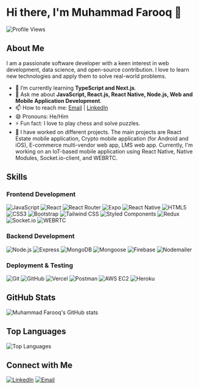 # Hi there, I'm Muhammad Farooq 👋

![Profile Views](https://komarev.com/ghpvc/?username=MuhammadFarooq47&color=brightgreen)

## About Me

I am a passionate software developer with a keen interest in web development, data science, and open-source contribution. I love to learn new technologies and apply them to solve real-world problems.

- 🌱 I’m currently learning **TypeScript and Next.js**.
- 💬 Ask me about **JavaScript, React.js, React Native, Node.js, Web and Mobile Application Development**.
- 📫 How to reach me: [Email](mailto:m.farooq.h7@gmail.com) | [LinkedIn](https://www.linkedin.com/in/muhammad-farooq-a4a916214/)
- 😄 Pronouns: He/Him
- ⚡ Fun fact: I love to play chess and solve puzzles.
- 📱 I have worked on different projects. The main projects are React Estate mobile application, Crypto mobile application (for Android and iOS), E-commerce multi-vendor web app, LMS web app. Currently, I'm working on an IoT-based mobile application using React Native, Native Modules, Socket.io-client, and WEBRTC.

## Skills

### Frontend Development

![JavaScript](https://img.shields.io/badge/JavaScript-F7DF1E?style=for-the-badge&logo=javascript&logoColor=black)
![React](https://img.shields.io/badge/React-61DAFB?style=for-the-badge&logo=react&logoColor=black)
![React Router](https://img.shields.io/badge/React%20Router-CA4245?style=for-the-badge&logo=react-router&logoColor=white)
![Expo](https://img.shields.io/badge/Expo-000020?style=for-the-badge&logo=expo&logoColor=white)
![React Native](https://img.shields.io/badge/React%20Native-20232A?style=for-the-badge&logo=react&logoColor=61DAFB)
![HTML5](https://img.shields.io/badge/HTML5-E34F26?style=for-the-badge&logo=html5&logoColor=white)
![CSS3](https://img.shields.io/badge/CSS3-1572B6?style=for-the-badge&logo=css3&logoColor=white)
![Bootstrap](https://img.shields.io/badge/Bootstrap-563D7C?style=for-the-badge&logo=bootstrap&logoColor=white)
![Tailwind CSS](https://img.shields.io/badge/Tailwind%20CSS-38B2AC?style=for-the-badge&logo=tailwind-css&logoColor=white)
![Styled Components](https://img.shields.io/badge/Styled%20Components-DB7093?style=for-the-badge&logo=styled-components&logoColor=white)
![Redux](https://img.shields.io/badge/Redux-764ABC?style=for-the-badge&logo=redux&logoColor=white)
![Socket.io](https://img.shields.io/badge/Socket.io-010101?style=for-the-badge&logo=socket.io&logoColor=white)
![WEBRTC](https://img.shields.io/badge/WebRTC-333333?style=for-the-badge&logo=webrtc&logoColor=white)

### Backend Development

![Node.js](https://img.shields.io/badge/Node.js-339933?style=for-the-badge&logo=nodedotjs&logoColor=white)
![Express](https://img.shields.io/badge/Express.js-000000?style=for-the-badge&logo=express&logoColor=white)
![MongoDB](https://img.shields.io/badge/MongoDB-47A248?style=for-the-badge&logo=mongodb&logoColor=white)
![Mongoose](https://img.shields.io/badge/Mongoose-880000?style=for-the-badge&logo=mongoose&logoColor=white)
![Firebase](https://img.shields.io/badge/Firebase-FFCA28?style=for-the-badge&logo=firebase&logoColor=white)
![Nodemailer](https://img.shields.io/badge/Nodemailer-3f3f3f?style=for-the-badge&logo=nodemailer&logoColor=white)

### Deployment & Testing

![Git](https://img.shields.io/badge/Git-F05032?style=for-the-badge&logo=git&logoColor=white)
![GitHub](https://img.shields.io/badge/GitHub-181717?style=for-the-badge&logo=github&logoColor=white)
![Vercel](https://img.shields.io/badge/Vercel-000000?style=for-the-badge&logo=vercel&logoColor=white)
![Postman](https://img.shields.io/badge/Postman-FF6C37?style=for-the-badge&logo=postman&logoColor=white)
![AWS EC2](https://img.shields.io/badge/AWS%20EC2-FF9900?style=for-the-badge&logo=amazon-ec2&logoColor=white)
![Heroku](https://img.shields.io/badge/Heroku-430098?style=for-the-badge&logo=heroku&logoColor=white)

## GitHub Stats

![Muhammad Farooq's GitHub stats](https://github-readme-stats.vercel.app/api?username=MuhammadFarooq47&show_icons=true&theme=radical)

## Top Languages

![Top Languages](https://github-readme-stats.vercel.app/api/top-langs/?username=MuhammadFarooq47&layout=compact&theme=radical)


## Connect with Me

[![LinkedIn](https://img.shields.io/badge/LinkedIn-0077B5?style=for-the-badge&logo=linkedin&logoColor=white)](https://www.linkedin.com/in/muhammad-farooq-a4a916214/)
[![Email](https://img.shields.io/badge/Email-D14836?style=for-the-badge&logo=gmail&logoColor=white)](mailto:m.farooq.h7@gmail.com)
